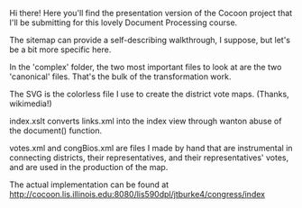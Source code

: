 Hi there! Here you'll find the presentation version of the Cocoon project that I'll be submitting for this lovely Document Processing course.

The sitemap can provide a self-describing walkthrough, I suppose, but let's be a bit more specific here.

In the 'complex' folder, the two most important files to look at are the two 'canonical' files. That's the bulk of the transformation work.

The SVG is the colorless file I use to create the district vote maps. (Thanks, wikimedia!)

index.xslt converts links.xml into the index view through wanton abuse of the document() function.

votes.xml and congBios.xml are files I made by hand that are instrumental in connecting districts, their representatives, and their representatives' votes, and are used in the production of the map.

The actual implementation can be found at http://cocoon.lis.illinois.edu:8080/lis590dpl/jtburke4/congress/index
